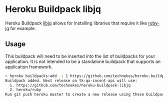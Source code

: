 # Heroku Buildpack libjq

Heroku Buildpack [libjq](https://github.com/stedolan/jq/wiki/C-API:-libjq) allows for installing libraries that require it like [ruby-jq](https://github.com/winebarrel/ruby-jq) for example.

## Usage

This buildpack will need to be inserted into the list of buildpacks for your application. It is not intended to be a standalone buildpack that supports an application framework.

```sh
> heroku buildpacks:add -i 1 https://github.com/technekes/heroku-buildpack-libjq
Buildpack added. Next release on tk-qa-incent-api will use:
  1. https://github.com/technekes/heroku-buildpack-libjq
  2. heroku/ruby
Run git push heroku master to create a new release using these buildpacks.
```
